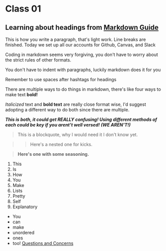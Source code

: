 # Class 01

## Learning about headings from [Markdown Guide](https://www.markdownguide.org/basic-syntax/)

This is how you write a paragraph, that's light work.
Line breaks are finished.
Today we set up all our accounts for Github, Canvas, and Slack

Coding in markdown seems very forgiving, you don't have to worry about the strict rules of other formats.

You don't have to indent with paragraphs, luckily markdown does it for you

Remember to use spaces after hashtags for  headings

There are multiple ways to do things in markdown, there's like four ways to make text **bold!**

*Italicized* text and **bold text** are really close format wise, I'd suggest adopting a different way to do both since there are multiple.

***This is both, it could get REALLY confusing! Using different methods of each could be key if you arent't well versed! (WE AREN'T!)***
> This is a blockquote, why I would need it I don't know yet.

> > Here's a nested one for kicks.

>**Here's one with some seasoning.**

1. This
2. Is
3. How
4. You 
5. Make
6. Lists
7. Pretty 
8. Self
9. Explanatory

- You 
- can
- make
- unordered
- ones
- too!
 [Questions and Concerns](https://github.com/JaydenB112/Reading-Notes/blob/main/ReadME2.md)











